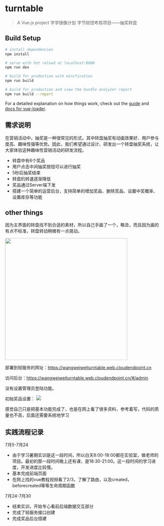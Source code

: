 # turntable

> A Vue.js project
> 字学镜像计划
> 字节财团考核项目——抽奖转盘

## Build Setup

``` bash
# install dependencies
npm install

# serve with hot reload at localhost:8080
npm run dev

# build for production with minification
npm run build

# build for production and view the bundle analyzer report
npm run build --report
```

For a detailed explanation on how things work, check out the [guide](http://vuejs-templates.github.io/webpack/) and [docs for vue-loader](http://vuejs.github.io/vue-loader).

## 需求说明
在营销活动中，抽奖是一种很常见的形式。其中转盘抽奖有动画效果好、用户参与度高、趣味性强等优势。因此，我们希望通过设计、研发出一个转盘抽奖系统，让大家体验这种趣味性营销活动的研发流程。
  - 转盘中有6个奖品
  - 用户点击中间抽奖按钮可以进行抽奖
  - 5秒后抽奖结束
  - 转盘的转速逐渐降低
  - 奖品通过Server端下发
  - 搭建一个简单的运营后台，支持简单的增加奖品、删除奖品、设置中奖概率、设置库存等功能

## other things
因为主界面的转盘找不到合适的素材，所以自己手画了一个，略丑，而且因为画的有点不标准，转盘转动稍微有一点晃动。

<img src="https://i.loli.net/2021/07/30/WsQlEIY6uUdGH8O.png" width="400px"/>

部署到轻服务的网址：https://wangweiweiturntable.web.cloudendpoint.cn

访问后台：https://wangweiweiturntable.web.cloudendpoint.cn/#/admin

没有设置管理员登陆功能。

初始奖品设置：
![](https://i.loli.net/2021/07/30/o8kZ7UdKfzi6Q5R.png)

感觉自己只是把基本功能完成了，也是在网上看了很多资料，参考着写，代码的质量也不高，后面还需要系统地学习

## 实践流程记录


7月5-7月24
  - 由于学习暑期实训是这一段时间，所以白天8:00-18:00都在实验室，做老师的项目。最初的那一段时间晚上还有课，是18:30-21:00。这一段时间的学习进度，开发进度比较慢。
  - 基本完成前端页面
  - 在网上找的vue教程视频看了2/3，了解了路由，以及created，beforecreated等等生命周期函数


7月24-7月30
  - 结束实训，开始专心看前后端数据交互部分
  - 完成了轻服务接口创建
  - 完成奖品后台搭建

